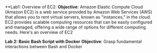 **Lab1: Overview of EC2:
**Objective**:
Amazon Elastic Compute Cloud (Amazon EC2) is a web service provided by Amazon Web Services (AWS) that allows you to rent virtual servers, known as "instances," in the cloud. EC2 provides scalable computing resources that can be easily configured and managed, offering a wide range of options for different computing needs. Here's an overview of EC2

**Lab 2: Basic Bash Script with Docker**
**Objective**:
Grasp fundamental interactions between Bash and Docker
